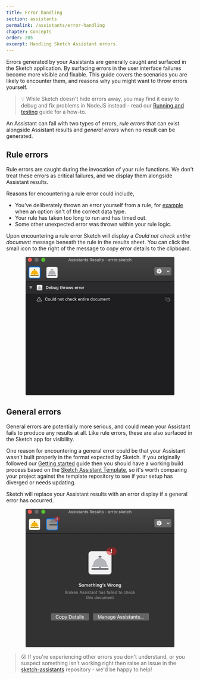 ```yaml
---
title: Error handling
section: assistants
permalink: /assistants/error-handling
chapter: Concepts
order: 205
excerpt: Handling Sketch Assistant errors.
---
```


Errors generated by your Assistants are generally caught and surfaced in the Sketch application. By surfacing errors in the user interface failures become more visible and fixable. This guide covers the scenarios you are likely to encounter them, and reasons why you might want to throw errors yourself.

> 💡 While Sketch doesn't hide errors away, you may find it easy to debug and fix problems in NodeJS instead - read our [Running and testing](/assistants/run-and-test) guide for a how-to.

An Assistant can fail with two types of errors, _rule errors_ that can exist alongside Assistant results and _general errors_ when no result can be generated.

## Rule errors

Rule errors are caught during the invocation of your rule functions. We don't treat these errors as critical failures, and we display them alongside Assistant results.

Reasons for encountering a rule error could include,

- You've deliberately thrown an error yourself from a rule, for [example](/assistants/write-a-rule#making-a-configurable-rule) when an option isn't of the correct data type.
- Your rule has taken too long to run and has timed out.
- Some other unexpected error was thrown within your rule logic.

Upon encountering a rule error Sketch will display a _Could not check entire document_ message beneath the rule in the results sheet. You can click the small icon to the right of the message to copy error details to the clipboard.

<p align="center">
  <img src="/images/developer/assistant-rule-error.jpg"
    alt="Assistant showing a rule error"
    width="400" />
</p>

## General errors

General errors are potentially more serious, and could mean your Assistant fails to produce any results at all. Like rule errors, these are also surfaced in the Sketch app for visibility.

One reason for encountering a general error could be that your Assistant wasn't built properly in the format expected by Sketch. If you originally followed our [Getting started](/assistants/getting-started) guide then you should have a working build process based on the [Sketch Assistant Template](https://github.com/sketch-hq/sketch-assistant-template), so it's worth comparing your project against the template repository to see if your setup has diverged or needs updating.

Sketch will replace your Assistant results with an error display if a general error has occurred.

<p align="center">
  <img src="/images/developer/assistant-general-error.jpg"
    alt="Assistant showing a rule error"
    width="400" />
</p>

> 😵 If you're experiencing other errors you don't understand, or you suspect something isn't working right then raise an issue in the [sketch-assistants](https://github.com/sketch-hq/sketch-assistants/issues) repository - we'd be happy to help!

